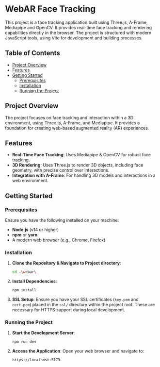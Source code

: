 # WebAR Face Tracking

This project is a face tracking application built using Three.js, A-Frame, Mediapipe and OpenCV. It provides real-time face tracking and rendering capabilities directly in the browser. The project is structured with modern JavaScript tools, using Vite for development and building processes.

## Table of Contents
- [Project Overview](#project-overview)
- [Features](#features)
- [Getting Started](#getting-started)
  - [Prerequisites](#prerequisites)
  - [Installation](#installation)
  - [Running the Project](#running-the-project)

## Project Overview
The project focuses on face tracking and interaction within a 3D environment, using Three.js, A-Frame, and Mediapipe. It provides a foundation for creating web-based augmented reality (AR) experiences.

## Features
- **Real-Time Face Tracking**: Uses Mediapipe & OpenCV for robust face tracking.
- **3D Rendering**: Uses Three.js to render 3D objects, including face geometry, with precise control over interactions.
- **Integration with A-Frame**: For handling 3D models and interactions in a web environment.

## Getting Started

### Prerequisites
Ensure you have the following installed on your machine:
- **Node.js** (v14 or higher)
- **npm** or **yarn**
- A modern web browser (e.g., Chrome, Firefox)

### Installation

1. **Clone the Repository & Navigate to Project directory**:
   ```bash
   cd .\webar\
   ```

2. **Install Dependencies**:
   ```bash
   npm install
   ```

3. **SSL Setup**:
   Ensure you have your SSL certificates (`key.pem` and `cert.pem`) placed in the `ssl/` directory within the project root. These are necessary for HTTPS support during local development.

### Running the Project

1. **Start the Development Server**:
   ```bash
   npm run dev
   ```

2. **Access the Application**:
   Open your web browser and navigate to:
   ```
   https://localhost:5173
   ```